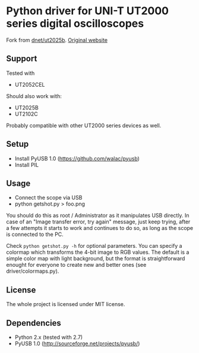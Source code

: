 Python driver for UNI-T UT2000 series digital oscilloscopes
===========================================================

Fork from [dnet/ut2025b](https://github.com/dnet/ut2025b). [Original website](http://hsbp.org/ut2025b)

Support
-------

Tested with

- UT2052CEL

Should also work with:
- UT2025B
- UT2102C

Probably compatible with other UT2000 series devices as well.

Setup
-----

- Install PyUSB 1.0 (https://github.com/walac/pyusb)
- Install PIL

Usage
-----

* Connect the scope via USB
* python getshot.py > foo.png

You should do this as root / Administrator as it manipulates USB directly.
In case of an "Image transfer error, try again" message, just keep trying,
after a few attempts it starts to work and continues to do so, as long as the
scope is connected to the PC.

Check `python getshot.py -h` for optional parameters. You can specify a colormap which transforms
the 4-bit image to RGB values. The default is a simple color map with light background,
but the format is straightforward enought for everyone to create new and better ones (see driver/colormaps.py).

License
-------

The whole project is licensed under MIT license.

Dependencies
------------

 - Python 2.x (tested with 2.7)
 - PyUSB 1.0 (http://sourceforge.net/projects/pyusb/)
